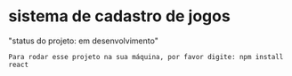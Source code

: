 <h1>sistema de cadastro de jogos</h1>
 "status do projeto: em desenvolvimento"
 
 ````
 Para rodar esse projeto na sua máquina, por favor digite: npm install react
 ````
